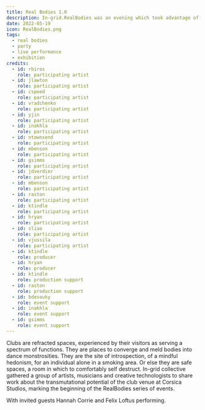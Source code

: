 ```yaml
---
title: Real Bodies 1.0
description: In-grid.RealBodies was an evening which took advantage of the multiplicity of Corsica Studios, a respected venue in London’s Elephant and Castle.
date: 2022-05-19
icon: RealBodies.png
tags:
  - real bodies
  - party
  - live performance
  - exhibition
credits:
  - id: rbiros
    role: participating artist
  - id: jlawton
    role: participating artist
  - id: cspeed
    role: participating artist
  - id: vradchenko
    role: participating artist
  - id: yjin
    role: participating artist
  - id: inakhla
    role: participating artist
  - id: ntownsend
    role: participating artist
  - id: mbenson
    role: participating artist
  - id: gsimms
    role: participating artist
  - id: jdverdier
    role: participating artist
  - id: mbenson
    role: participating artist
  - id: raston
    role: participating artist
  - id: ktindle
    role: participating artist
  - id: hryan
    role: participating artist
  - id: sliao
    role: participating artist
  - id: vjussila
    role: participating artist
  - id: ktindle
    role: producer
  - id: hryan
    role: producer
  - id: ktindle
    role: production support
  - id: raston
    role: production support
  - id: bdesouky
    role: event support
  - id: inakhla
    role: event support
  - id: gsimms
    role: event support
---
```


Clubs are refracted spaces, experienced by their visitors as serving a spectrum of functions. They are places to converge and meld bodies into dance monstrosities. They are the site of introspection, of a mindful hedonism, for an individual alone in a smoking area. Or else they are safe spaces, a room in which to comfortably self destruct. In-grid collective gathered a group of artists, musicians and creative technologists to share work about the transmutational potential of the club venue at Corsica Studios, marking the beginning of the RealBodies series of events.

With invited guests Hannah Corrie and Felix Loftus performing.